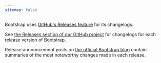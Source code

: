 ```yaml
---
sitemap: false
---
```


Bootstrap uses [GitHub's Releases feature](https://github.com/blog/1547-release-your-software) for its changelogs.

See [the Releases section of our GitHub project](https://github.com/twbs/bootstrap/releases) for changelogs for each release version of Bootstrap.

Release announcement posts on [the official Bootstrap blog](http://blog.getbootstrap.com) contain summaries of the most noteworthy changes made in each release.
